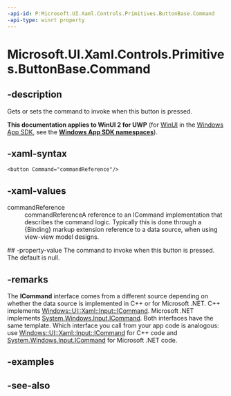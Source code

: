 ```yaml
---
-api-id: P:Microsoft.UI.Xaml.Controls.Primitives.ButtonBase.Command
-api-type: winrt property
---
```


<!-- Property syntax
public Windows.UI.Xaml.Input.ICommand Command { get;  set; }
-->

# Microsoft.UI.Xaml.Controls.Primitives.ButtonBase.Command

## -description
Gets or sets the command to invoke when this button is pressed.

**This documentation applies to WinUI 2 for UWP** (for [WinUI](/windows/apps/winui/winui3/) in the [Windows App SDK](/windows/apps/windows-app-sdk/), see the **[Windows App SDK namespaces](/windows/windows-app-sdk/api/winrt/)**).

## -xaml-syntax
```xaml
<button Command="commandReference"/>

```


## -xaml-values
<dl><dt>commandReference</dt><dd>commandReferenceA reference to an ICommand implementation that describes the command logic. Typically this is done through a {Binding} markup extension reference to a data source, when using view-view model designs.</dd>
</dl>
## -property-value
The command to invoke when this button is pressed. The default is null.

## -remarks
The **ICommand** interface comes from a different source depending on whether the data source is implemented in C++ or for Microsoft .NET. C++ implements [Windows::UI::Xaml::Input::ICommand](../microsoft.ui.xaml.input/icommand.md). Microsoft .NET implements [System.Windows.Input.ICommand](/dotnet/api/system.windows.input.icommand?view=dotnet-uwp-10.0&preserve-view=true). Both interfaces have the same template. Which interface you call from your app code is analogous: use [Windows::UI::Xaml::Input::ICommand](../microsoft.ui.xaml.input/icommand.md) for C++ code and [System.Windows.Input.ICommand](/dotnet/api/system.windows.input.icommand?view=dotnet-uwp-10.0&preserve-view=true) for Microsoft .NET code.

## -examples

## -see-also
